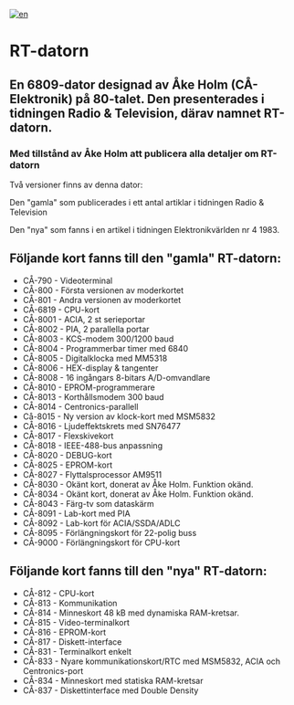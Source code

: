 [![en](https://img.shields.io/badge/lang-en-red.svg)](https://github.com/mickecamino/RT-datorn/blob/main/README-en.md)
# RT-datorn
## En 6809-dator designad av Åke Holm (CÅ-Elektronik) på 80-talet. Den presenterades i tidningen Radio & Television, därav namnet RT-datorn.
### Med tillstånd av Åke Holm att publicera alla detaljer om RT-datorn
Två versioner finns av denna dator:

Den "gamla" som publicerades i ett antal artiklar i tidningen Radio & Television

Den "nya" som fanns i en artikel i tidningen Elektronikvärlden nr 4 1983.

## Följande kort fanns till den "gamla" RT-datorn:
* CÅ-790  - Videoterminal
* CÅ-800  - Första versionen av moderkortet
* CÅ-801  - Andra versionen av moderkortet
* CÅ-6819 - CPU-kort
* CÅ-8001 - ACIA, 2 st serieportar
* CÅ-8002 - PIA, 2 parallella portar
* CÅ-8003 - KCS-modem 300/1200 baud
* CÅ-8004 - Programmerbar timer med 6840
* CÅ-8005 - Digitalklocka med MM5318
* CÅ-8006 - HEX-display & tangenter
* CÅ-8008 - 16 ingångars 8-bitars A/D-omvandlare
* CÅ-8010 - EPROM-programmerare
* CÅ-8013 - Korthållsmodem 300 baud
* CÅ-8014 - Centronics-parallell
* Cå-8015 - Ny version av klock-kort med MSM5832
* CÅ-8016 - Ljudeffektskrets med SN76477
* CÅ-8017 - Flexskivekort
* CÅ-8018 - IEEE-488-bus anpassning
* CÅ-8020 - DEBUG-kort
* CÅ-8025 - EPROM-kort
* CÅ-8027 - Flyttalsprocessor AM9511
* CÅ-8030 - Okänt kort, donerat av Åke Holm. Funktion okänd.
* CÅ-8034 - Okänt kort, donerat av Åke Holm. Funktion okänd.
* CÅ-8043 - Färg-tv som dataskärm
* CÅ-8091 - Lab-kort med PIA
* CÅ-8092 - Lab-kort för ACIA/SSDA/ADLC
* CÅ-8095 - Förlängningskort för 22-polig buss
* CÅ-9000 - Förlängningskort för CPU-kort

## Följande kort fanns till den "nya" RT-datorn:

* CÅ-812 - CPU-kort
* CÅ-813 - Kommunikation
* CÅ-814 - Minneskort 48 kB med dynamiska RAM-kretsar.
* CÅ-815 - Video-terminalkort
* CÅ-816 - EPROM-kort
* CÅ-817 - Diskett-interface
* CÅ-831 - Terminalkort enkelt
* CÅ-833 - Nyare kommunikationskort/RTC med MSM5832, ACIA och Centronics-port
* CÅ-834 - Minneskort med statiska RAM-kretsar
* CÅ-837 - Diskettinterface med Double Density
